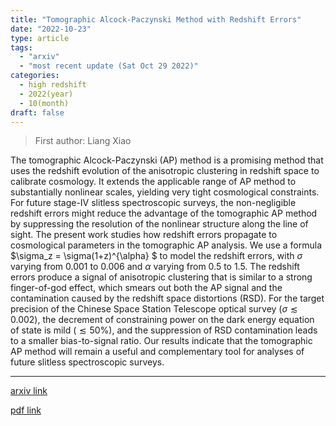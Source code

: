 ```yaml
---
title: "Tomographic Alcock-Paczynski Method with Redshift Errors"
date: "2022-10-23"
type: article
tags:
  - "arxiv"
  - "most recent update (Sat Oct 29 2022)"
categories:
  - high redshift
  - 2022(year)
  - 10(month)
draft: false
---
```


> First author: Liang Xiao

 The tomographic Alcock-Paczynski (AP) method is a promising method that uses
the redshift evolution of the anisotropic clustering in redshift space to
calibrate cosmology. It extends the applicable range of AP method to
substantially nonlinear scales, yielding very tight cosmological constraints.
For future stage-IV slitless spectroscopic surveys, the non-negligible redshift
errors might reduce the advantage of the tomographic AP method by suppressing
the resolution of the nonlinear structure along the line of sight. The present
work studies how redshift errors propagate to cosmological parameters in the
tomographic AP analysis. We use a formula $\sigma_z = \sigma(1+z)^{\alpha} $ to
model the redshift errors, with $\sigma$ varying from 0.001 to 0.006 and
$\alpha$ varying from 0.5 to 1.5. The redshift errors produce a signal of
anisotropic clustering that is similar to a strong finger-of-god effect, which
smears out both the AP signal and the contamination caused by the redshift
space distortions (RSD). For the target precision of the Chinese Space Station
Telescope optical survey ($\sigma\lesssim 0.002$), the decrement of
constraining power on the dark energy equation of state is mild ($\lesssim
50\%$), and the suppression of RSD contamination leads to a smaller
bias-to-signal ratio. Our results indicate that the tomographic AP method will
remain a useful and complementary tool for analyses of future slitless
spectroscopic surveys.

---
[arxiv link](http://arxiv.org/abs/2210.12671v1)

[pdf link](http://arxiv.org/pdf/2210.12671v1)